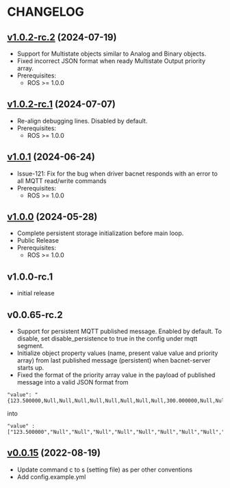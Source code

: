 # CHANGELOG

## [v1.0.2-rc.2](https://github.com/NubeIO/driver-bacnet/tree/v1.0.2-rc.2) (2024-07-19)
- Support for Multistate objects similar to Analog and Binary objects.
- Fixed incorrect JSON format when ready Multistate Output priority array.
- Prerequisites:
  - ROS >= 1.0.0

## [v1.0.2-rc.1](https://github.com/NubeIO/driver-bacnet/tree/v1.0.2-rc.1) (2024-07-07)
- Re-align debugging lines. Disabled by default.
- Prerequisites:
  - ROS >= 1.0.0

## [v1.0.1](https://github.com/NubeIO/bacnet-server-c/tree/v1.0.1) (2024-06-24)

- Issue-121: Fix for the bug when driver bacnet responds with an error to all MQTT read/write commands
- Prerequisites:
  - ROS >= 1.0.0

## [v1.0.0](https://github.com/NubeIO/bacnet-server-c/tree/v1.0.0) (2024-05-28)

- Complete persistent storage initialization before main loop.
- Public Release
- Prerequisites:
    - ROS >= 1.0.0

## v1.0.0-rc.1
- initial release

## v0.0.65-rc.2
- Support for persistent MQTT published message. Enabled by default. To disable, set disable_persistence to true in the config under mqtt segment.
- Initialize object property values (name, present value value and priority array) from last published message (persistent) when bacnet-server starts up.
- Fixed the format of the priority array value in the payload of published message into a valid JSON format from
```
"value": "{123.500000,Null,Null,Null,Null,Null,Null,Null,Null,300.000000,Null,Null,Null,Null,Null,222.300003}"
```
into
```
"value" : ["123.500000","Null","Null","Null","Null","Null","Null","Null","Null","300.000000","Null","Null","Null","Null","Null","222.300003"]
```

## [v0.0.15](https://github.com/NubeIO/bacnet-server-c/tree/v0.0.15) (2022-08-19)

- Update command c to s (setting file) as per other conventions
- Add config.example.yml
